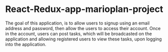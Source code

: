 # React-Redux-app-marioplan-project

The goal of this application, is to allow users to signup using an email address and password, then allow the users to access their account. Once in the account, users can post tasks, which will be broadcasted on the application and allowing registered users to view these tasks, upon logging into the application.
